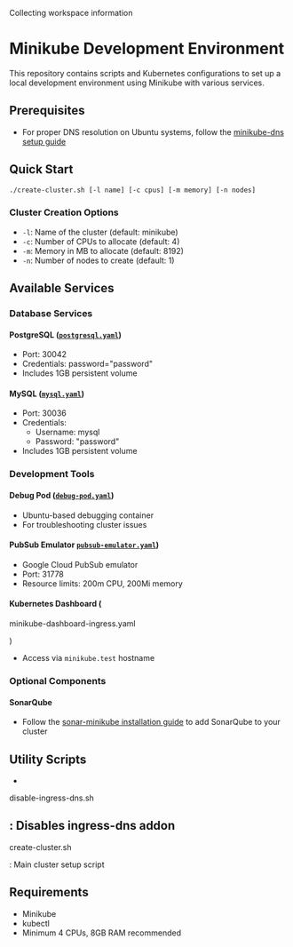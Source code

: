 Collecting workspace information

# Minikube Development Environment

This repository contains scripts and Kubernetes configurations to set up a local development environment using Minikube with various services.

## Prerequisites

- For proper DNS resolution on Ubuntu systems, follow the [minikube-dns setup guide](https://github.com/kubernetes/minikube/issues/18727#issuecomment-2432626834)

## Quick Start

```sh
./create-cluster.sh [-l name] [-c cpus] [-m memory] [-n nodes]
```

### Cluster Creation Options

- `-l`: Name of the cluster (default: minikube)
- `-c`: Number of CPUs to allocate (default: 4)
- `-m`: Memory in MB to allocate (default: 8192)
- `-n`: Number of nodes to create (default: 1)

## Available Services

### Database Services

#### PostgreSQL ([`postgresql.yaml`](postgresql.yaml))
- Port: 30042
- Credentials: password="password"
- Includes 1GB persistent volume

#### MySQL ([`mysql.yaml`](mysql.yaml))
- Port: 30036
- Credentials: 
  - Username: mysql
  - Password: "password"
- Includes 1GB persistent volume

### Development Tools

#### Debug Pod ([`debug-pod.yaml`](debug-pod.yaml))
- Ubuntu-based debugging container
- For troubleshooting cluster issues

#### PubSub Emulator [`pubsub-emulator.yaml`](pubsub-emulator.yaml))
- Google Cloud PubSub emulator
- Port: 31778
- Resource limits: 200m CPU, 200Mi memory

#### Kubernetes Dashboard (

minikube-dashboard-ingress.yaml

)
- Access via `minikube.test` hostname

### Optional Components

#### SonarQube
- Follow the [sonar-minikube installation guide](https://github.com/mferretti/sonar-minikube) to add SonarQube to your cluster


## Utility Scripts

- 

disable-ingress-dns.sh

: Disables ingress-dns addon
- 

create-cluster.sh

: Main cluster setup script

## Requirements

- Minikube
- kubectl
- Minimum 4 CPUs, 8GB RAM recommended